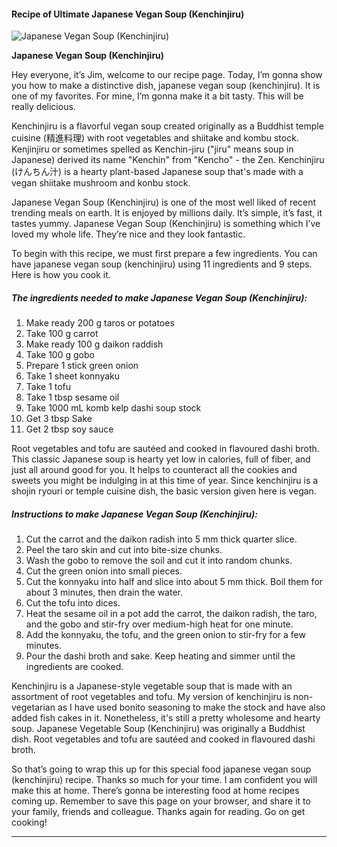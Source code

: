             

#### Recipe of Ultimate Japanese Vegan Soup (Kenchinjiru)

![Japanese Vegan Soup (Kenchinjiru)](https://img-global.cpcdn.com/recipes/f772f09bc8160689/751x532cq70/japanese-vegan-soup-kenchinjiru-recipe-main-photo.jpg)

**Japanese Vegan Soup (Kenchinjiru)**

Hey everyone, it’s Jim, welcome to our recipe page. Today, I’m gonna show you how to make a distinctive dish, japanese vegan soup (kenchinjiru). It is one of my favorites. For mine, I’m gonna make it a bit tasty. This will be really delicious.

Kenchinjiru is a flavorful vegan soup created originally as a Buddhist temple cuisine (精進料理) with root vegetables and shiitake and kombu stock. Kenjinjiru or sometimes spelled as Kenchin-jiru ("jiru" means soup in Japanese) derived its name "Kenchin" from "Kencho" - the Zen. Kenchinjiru (けんちん汁) is a hearty plant-based Japanese soup that's made with a vegan shiitake mushroom and konbu stock.

Japanese Vegan Soup (Kenchinjiru) is one of the most well liked of recent trending meals on earth. It is enjoyed by millions daily. It’s simple, it’s fast, it tastes yummy. Japanese Vegan Soup (Kenchinjiru) is something which I’ve loved my whole life. They’re nice and they look fantastic.

To begin with this recipe, we must first prepare a few ingredients. You can have japanese vegan soup (kenchinjiru) using 11 ingredients and 9 steps. Here is how you cook it.

##### The ingredients needed to make Japanese Vegan Soup (Kenchinjiru):

1.  Make ready 200 g taros or potatoes
2.  Take 100 g carrot
3.  Make ready 100 g daikon raddish
4.  Take 100 g gobo
5.  Prepare 1 stick green onion
6.  Take 1 sheet konnyaku
7.  Take 1 tofu
8.  Take 1 tbsp sesame oil
9.  Take 1000 mL komb kelp dashi soup stock
10.  Get 3 tbsp Sake
11.  Get 2 tbsp soy sauce

Root vegetables and tofu are sautéed and cooked in flavoured dashi broth. This classic Japanese soup is hearty yet low in calories, full of fiber, and just all around good for you. It helps to counteract all the cookies and sweets you might be indulging in at this time of year. Since kenchinjiru is a shojin ryouri or temple cuisine dish, the basic version given here is vegan.

##### Instructions to make Japanese Vegan Soup (Kenchinjiru):

1.  Cut the carrot and the daikon radish into 5 mm thick quarter slice.
2.  Peel the taro skin and cut into bite-size chunks.
3.  Wash the gobo to remove the soil and cut it into random chunks.
4.  Cut the green onion into small pieces.
5.  Cut the konnyaku into half and slice into about 5 mm thick. Boil them for about 3 minutes, then drain the water.
6.  Cut the tofu into dices.
7.  Heat the sesame oil in a pot add the carrot, the daikon radish, the taro, and the gobo and stir-fry over medium-high heat for one minute.
8.  Add the konnyaku, the tofu, and the green onion to stir-fry for a few minutes.
9.  Pour the dashi broth and sake. Keep heating and simmer until the ingredients are cooked.

Kenchinjiru is a Japanese-style vegetable soup that is made with an assortment of root vegetables and tofu. My version of kenchinjiru is non-vegetarian as I have used bonito seasoning to make the stock and have also added fish cakes in it. Nonetheless, it's still a pretty wholesome and hearty soup. Japanese Vegetable Soup (Kenchinjiru) was originally a Buddhist dish. Root vegetables and tofu are sautéed and cooked in flavoured dashi broth.

So that’s going to wrap this up for this special food japanese vegan soup (kenchinjiru) recipe. Thanks so much for your time. I am confident you will make this at home. There’s gonna be interesting food at home recipes coming up. Remember to save this page on your browser, and share it to your family, friends and colleague. Thanks again for reading. Go on get cooking!

* * *